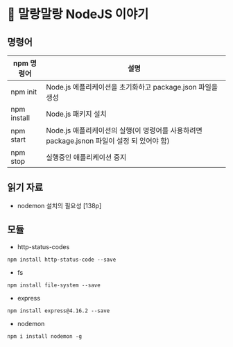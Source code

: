 # 🍦 말랑말랑 NodeJS 이야기


## 명령어 

|npm 명령어|설명|
|------|---|
| npm init | Node.js 에플리케이션을 초기화하고 package.json 파일을 생성 |
| npm install | Node.js 패키지 설치 |
| npm start | Node.js 애플리케이션의 실행(이 명령어를 사용하려면 package.jsnon 파일이 설정 되 있어야 함)|
| npm stop | 실행중인 애플리케이션 중지 |


## 읽기 자료
- nodemon 설치의 필요성 [138p]


## 모듈 
- http-status-codes

```
npm install http-status-code --save
```


- fs
```
npm install file-system --save
```

- express
```
npm install express@4.16.2 --save
```

- nodemon
```
npm i install nodemon -g
```

